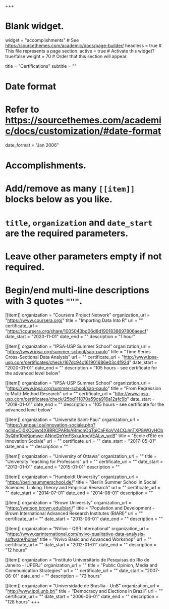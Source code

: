 +++
# Blank widget.
widget = "accomplishments"  # See https://sourcethemes.com/academic/docs/page-builder/
headless = true  # This file represents a page section.
active = true  # Activate this widget? true/false
weight = 70  # Order that this section will appear.

title = "Certifications"
subtitle = ""

# Date format
#   Refer to https://sourcethemes.com/academic/docs/customization/#date-format
date_format = "Jan 2006"

# Accomplishments.
#   Add/remove as many `[[item]]` blocks below as you like.
#   `title`, `organization` and `date_start` are the required parameters.
#   Leave other parameters empty if not required.
#   Begin/end multi-line descriptions with 3 quotes `"""`.

[[item]]
  organization = "Coursera Project Network"
  organization_url = "https://www.coursera.org/"
  title = "Importing Data Into R"
  url = ""
  certificate_url = "https://coursera.org/share/1005043bd06d8d1901838697806aeecf"
  date_start = "2020-11-01"
  date_end = ""
  description = "1 hour"
  
[[item]]
  organization = "IPSA-USP Summer School"
  organization_url = "https://www.ipsa.org/summer-school/sao-paulo"
  title = "Time Series Cross-Sectional Data Analysis"
  url = ""
  certificate_url = "http://www.ipsa-usp.com/certificates/check/167dc94c161901686e03c4f92d"
  date_start = "2020-01-01"
  date_end = ""
  description = "105 hours - see certificate for the advanced level below"

[[item]]
  organization = "IPSA-USP Summer School"
  organization_url = "https://www.ipsa.org/summer-school/sao-paulo"
  title = "From Regression to Multi-Method Research"
  url = ""
  certificate_url = "http://www.ipsa-usp.com/certificates/check/25bd111870a59ca916a12afc9b"
  date_start = "2019-01-01"
  date_end = ""
  description = "105 hours - see certificate for the advanced level below"
  
[[item]]
  organization = "Université Saint-Paul"
  organization_url = "https://ustpaul.ca/innovation-sociale.php?gclid=Cj0KCQjwt4X8BRCPARIsABmcnOqTqiCaFKoVV4CQJmTXP8WGyHOb3yQfm10xKjpmwe-ANneDpYmFSxkaApeVEALw_wcB"
  title = "École d’Été en Innovation Sociale"
  url = ""
  certificate_url = ""
  date_start = "2017-05-01"
  date_end = ""
  description = ""

[[item]]
  organization = "University of Ottawa"
  organization_url = ""
  title = "University Teaching for Professors"
  url = ""
  certificate_url = ""
  date_start = "2013-01-01"
  date_end = "2015-01-01"
  description = ""
  
[[item]]
  organization = "Humboldt University"
  organization_url = "https://berlinsummerschool.de/"
  title = "Berlin Summer School in Social Sciences: Linking Theory and Empirical Research"
  url = ""
  certificate_url = ""
  date_start = "2014-07-01"
  date_end = "2014-08-01"
  description = ""

[[item]]
  organization = "Brown University"
  organization_url = "https://watson.brown.edu/biari/"
  title = "Population and Development - Brown International Advanced Research Institutes (BIARI)"
  url = ""
  certificate_url = ""
  date_start = "2013-06-01"
  date_end = ""
  description = ""
  
[[item]]
  organization = "NVivo - QSR International"
  organization_url = "https://www.qsrinternational.com/nvivo-qualitative-data-analysis-software/home"
  title = "Nvivo Basic and Advanced Workshop"
  url = ""
  certificate_url = ""
  date_start = "2012-01-01"
  date_end = ""
  description = "12 hours"
  
  [[item]]
  organization = "Instituto Universitário de Pesquisas do Rio de Janeiro - IUPERJ"
  organization_url = ""
  title = "Public Opinion, Media and Communication Strategies"
  url = ""
  certificate_url = ""
  date_start = "2007-06-01"
  date_end = ""
  description = "73 hours"
  
  [[item]]
  organization = "Universidade de Brasília - UnB"
  organization_url = "http://www.ipol.unb.br/"
  title = "Democracy and Elections in Brazil"
  url = ""
  certificate_url = ""
  date_start = "2006-06-01"
  date_end = ""
  description = "128 hours"
+++

